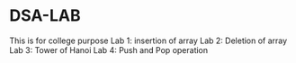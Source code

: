 # DSA-LAB
This is for college purpose
Lab 1: insertion of array
Lab 2: Deletion of array
Lab 3: Tower of Hanoi
Lab 4: Push and Pop operation
